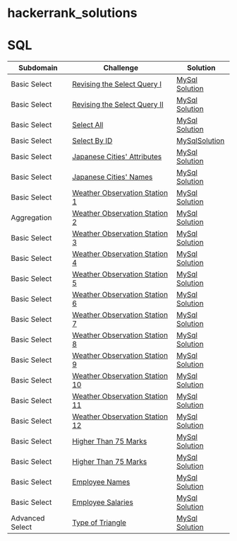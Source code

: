 # hackerrank_solutions
# SQL 
|Subdomain|Challenge|Solution|
|---- |----    |----  |
|Basic Select|[Revising the Select Query I](https://www.hackerrank.com/challenges/weather-observation-station-1/problem?h_r=next-challenge&h_v=legacy)|[MySql Solution](https://github.com/CodeNameKND14/hackerrank_solutions/blob/master/SQL/Weather_Observation_Station1.sql)|
|Basic Select|[Revising the Select Query II](https://www.hackerrank.com/challenges/revising-the-select-query-2/problem)|[MySql Solution](https://github.com/CodeNameKND14/hackerrank_solutions/blob/master/SQL/Weather_Observation_Station2.sql)|
|Basic Select     |[Select All](https://www.hackerrank.com/challenges/select-all-sql/problem)|[MySql Solution](https://github.com/CodeNameKND14/hackerrank_solutions/blob/master/SQL/Select_All.sql)|
|Basic Select| [Select By ID](https://www.hackerrank.com/challenges/select-by-id/problem)| [MySqlSolution](https://github.com/CodeNameKND14/hackerrank_solutions/blob/master/SQL/Select_By_ID.sql)
|Basic Select|[Japanese Cities' Attributes](https://www.hackerrank.com/challenges/japanese-cities-attributes/problem)| [MySql Solution](https://github.com/CodeNameKND14/hackerrank_solutions/blob/master/SQL/Japanese_Cities'_Attributes.sql)
|Basic Select| [Japanese Cities' Names](https://www.hackerrank.com/challenges/japanese-cities-name/problem)|[MySql Solution](https://github.com/CodeNameKND14/hackerrank_solutions/blob/master/SQL/Japanese_Cities'_Attributes.sql)
|Basic Select|[Weather Observation Station 1](https://www.hackerrank.com/challenges/weather-observation-station-1/problem)|[MySql Solution](https://github.com/CodeNameKND14/hackerrank_solutions/blob/master/SQL/Weather_Observation_Station1.sql)
|Aggregation|[Weather Observation Station 2](https://www.hackerrank.com/challenges/weather-observation-station-2/problem)|[MySql Solution](https://github.com/CodeNameKND14/hackerrank_solutions/blob/master/SQL/Weather_Observation_Station2.sql)
|Basic Select|[Weather Observation Station 3](https://www.hackerrank.com/challenges/weather-observation-station-3/problem)|[MySql Solution](https://github.com/CodeNameKND14/hackerrank_solutions/blob/master/SQL/Weather_Observation_Station_3.sql)
|Basic Select|[Weather Observation Station 4](https://www.hackerrank.com/challenges/weather-observation-station-4/problem)|[MySql Solution](https://github.com/CodeNameKND14/hackerrank_solutions/blob/master/SQL/Weather_Observation_Station_4.sql)
|Basic Select|[Weather Observation Station 5](https://www.hackerrank.com/challenges/weather-observation-station-5/problem)|[MySql Solution](https://github.com/CodeNameKND14/hackerrank_solutions/blob/master/SQL/Weather_Observation_Station_5.sql)
|Basic Select|[Weather Observation Station 6](https://www.hackerrank.com/challenges/weather-observation-station-6/problem)|[MySql Solution](https://github.com/CodeNameKND14/hackerrank_solutions/blob/master/SQL/Weather_Observation_Station_6.sql)
|Basic Select|[Weather Observation Station 7](https://www.hackerrank.com/challenges/weather-observation-station-7/problem)|[MySql Solution](https://github.com/CodeNameKND14/hackerrank_solutions/blob/master/SQL/Weather_Observation_Station_7.sql)
|Basic Select|[Weather Observation Station 8](https://www.hackerrank.com/challenges/weather-observation-station-8/problem)|[MySql Solution](https://github.com/CodeNameKND14/hackerrank_solutions/blob/master/SQL/Weather_Observation_Station_8.sql)
|Basic Select|[Weather Observation Station 9](https://www.hackerrank.com/challenges/weather-observation-station-9/problem)|[MySql Solution](https://github.com/CodeNameKND14/hackerrank_solutions/blob/master/SQL/Weather_Observation_Station_9.sql)
|Basic Select|[Weather Observation Station 10](https://www.hackerrank.com/challenges/weather-observation-station-10/problem)|[MySql Solution](https://github.com/CodeNameKND14/hackerrank_solutions/blob/master/SQL/Weather_Observation_Station_10.sql)
|Basic Select|[Weather Observation Station 11](https://www.hackerrank.com/challenges/weather-observation-station-11/problem)|[MySql Solution](https://github.com/CodeNameKND14/hackerrank_solutions/blob/master/SQL/Weather_Observation_Station_11.sql)
|Basic Select|[Weather Observation Station 12](https://www.hackerrank.com/challenges/weather-observation-station-12/problem)|[MySql Solution](https://github.com/CodeNameKND14/hackerrank_solutions/blob/master/SQL/Weather_Observation_Station_12.sql)
|Basic Select|[Higher Than 75 Marks](https://www.hackerrank.com/challenges/more-than-75-marks/problem)|[MySql Solution](https://github.com/CodeNameKND14/hackerrank_solutions/blob/master/SQL/more-than-75-marks.sql)
|Basic Select|[Higher Than 75 Marks](https://www.hackerrank.com/challenges/more-than-75-marks/problem)|[MySql Solution](https://github.com/CodeNameKND14/hackerrank_solutions/blob/master/SQL/more-than-75-marks.sql)
|Basic Select|[Employee Names](https://www.hackerrank.com/challenges/name-of-employees/problem)|[MySql Solution](https://github.com/CodeNameKND14/hackerrank_solutions/blob/master/SQL/name-of-employees.sql)
|Basic Select|[Employee Salaries](https://www.hackerrank.com/challenges/salary-of-employees/problem)|[MySql Solution](https://github.com/CodeNameKND14/hackerrank_solutions/blob/master/SQL/name-of-employees.sql)
|Advanced Select|[Type of Triangle](https://www.hackerrank.com/challenges/what-type-of-triangle/problem)|[MySql Solution](https://github.com/CodeNameKND14/hackerrank_solutions/blob/master/SQL/what-type-of-triangle.sql)
